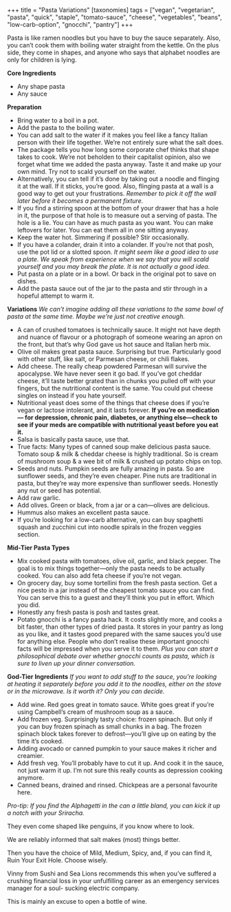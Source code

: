 +++
title = "Pasta Variations"
[taxonomies]
tags = ["vegan", "vegetarian", "pasta", "quick", "staple", "tomato-sauce", "cheese", "vegetables", "beans", "low-carb-option", "gnocchi", "pantry"]
+++

Pasta is like ramen noodles but you have to buy the sauce separately. Also, you can’t cook them with boiling water straight from the kettle. On the plus side, they come in shapes, and anyone who says that alphabet noodles are only for children is lying.

**Core Ingredients**

- Any shape pasta
- Any sauce

**Preparation**

- Bring water to a boil in a pot.
- Add the pasta to the boiling water.
- You can add salt to the water if it makes you feel like a fancy Italian person with their life together. We’re not entirely sure what the salt does.
- The package tells you how long some corporate chef thinks that shape takes to cook. We’re not beholden to their capitalist opinion, also we forget what time we added the pasta anyway. Taste it and make up your own mind. Try not to scald yourself on the water.
- Alternatively, you can tell if it’s done by taking out a noodle and flinging it at the wall. If it sticks, you’re good. Also, flinging pasta at a wall is a good way to get out your frustrations. _Remember to pick it off the wall later before it becomes a permanent fixture._
- If you find a stirring spoon at the bottom of your drawer that has a hole in it, the purpose of that hole is to measure out a serving of pasta. The hole is a lie. You can have as much pasta as you want. You can make leftovers for later. You can eat them all in one sitting anyway.
- Keep the water hot. Simmering if possible? Stir occasionally.
- If you have a colander, drain it into a colander. If you’re not that posh, use the pot lid or a slotted spoon. _It might seem like a good idea to use a plate. We speak from experience when we say that you will scald yourself and you may break the plate. It is not actually a good idea._
- Put pasta on a plate or in a bowl. Or back in the original pot to save on dishes.
- Add the pasta sauce out of the jar to the pasta and stir through in a hopeful attempt to warm it.

**Variations**
_We can’t imagine adding all these variations to the same bowl of pasta at the same time. Maybe we’re just not creative enough._

- A can of crushed tomatoes is technically sauce. It might not have depth and nuance of flavour or a photograph of someone wearing an apron on the front, but that’s why God gave us hot sauce and Italian herb mix.
- Olive oil makes great pasta sauce. Surprising but true. Particularly good with other stuff, like salt, or Parmesan cheese, or chili flakes.
- Add cheese. The really cheap powdered Parmesan will survive the apocalypse. We have never seen it go bad. If you’ve got cheddar cheese, it’ll taste better grated than in chunks you pulled off with your fingers, but the nutritional content is the same. You could put cheese singles on instead if you hate yourself.
- Nutritional yeast does some of the things that cheese does if you’re vegan or lactose intolerant, and it lasts forever. **If you’re on medication— for depression, chronic pain, diabetes, or anything else—check to see if your meds are compatible with nutritional yeast before you eat it.**
- Salsa is basically pasta sauce, use that.
- True facts: Many types of canned soup make delicious pasta sauce. Tomato soup & milk & cheddar cheese is highly traditional. So is cream of mushroom soup & a wee bit of milk & crushed up potato chips on top.
- Seeds and nuts. Pumpkin seeds are fully amazing in pasta. So are sunflower seeds, and they’re even cheaper. Pine nuts are traditional in pasta, but they’re way more expensive than sunflower seeds. Honestly any nut or seed has potential.
- Add raw garlic.
- Add olives. Green or black, from a jar or a can—olives are delicious.
- Hummus also makes an excellent pasta sauce.
- If you’re looking for a low-carb alternative, you can buy spaghetti squash and zucchini cut into noodle spirals in the frozen veggies section.

**Mid-Tier Pasta Types**

- Mix cooked pasta with tomatoes, olive oil, garlic, and black pepper. The goal is to mix things together—only the pasta needs to be actually cooked. You can also add feta cheese if you’re not vegan.
- On grocery day, buy some tortellini from the fresh pasta section. Get a nice pesto in a jar instead of the cheapest tomato sauce you can find. You can serve this to a guest and they’ll think you put in effort. Which you did.
- Honestly any fresh pasta is posh and tastes great.
- Potato gnocchi is a fancy pasta hack. It costs slightly more, and cooks a bit faster, than other types of dried pasta. It stores in your pantry as long as you like, and it tastes good prepared with the same sauces you’d use for anything else. People who don’t realise these important gnocchi facts will be impressed when you serve it to them. _Plus you can start a philosophical debate over whether gnocchi counts as pasta, which is sure to liven up your dinner conversation._

**God-Tier Ingredients**
_If you want to add stuff to the sauce, you’re looking at heating it separately before you add it to the noodles, either on the stove or in the microwave. Is it worth it? Only you can decide._

- Add wine. Red goes great in tomato sauce. White goes great if you’re using Campbell’s cream of mushroom soup as a sauce.
- Add frozen veg. Surprisingly tasty choice: frozen spinach. But only if you can buy frozen spinach as small chunks in a bag. The frozen spinach block takes forever to defrost—you’ll give up on eating by the time it’s cooked.
- Adding avocado or canned pumpkin to your sauce makes it richer and creamier.
- Add fresh veg. You’ll probably have to cut it up. And cook it in the sauce, not just warm it up. I’m not sure this really counts as depression cooking anymore.
- Canned beans, drained and rinsed. Chickpeas are a personal favourite here.

_Pro-tip: If you find the Alphagetti in the can a little bland, you can kick it up a notch with your Sriracha._

They even come shaped
like penguins, if you know
where to look.

We are reliably
informed that salt
makes (most) things
better.

Then you have the
choice of Mild, Medium,
Spicy, and, if you can
find it, Ruin Your Exit
Hole. Choose wisely.

Vinny from Sushi and
Sea Lions recommends
this when you’ve
suffered a crushing
financial loss in your
unfulfilling career as
an emergency services
manager for a soul-
sucking electric
company.

This is mainly an
excuse to open a
bottle of wine.
